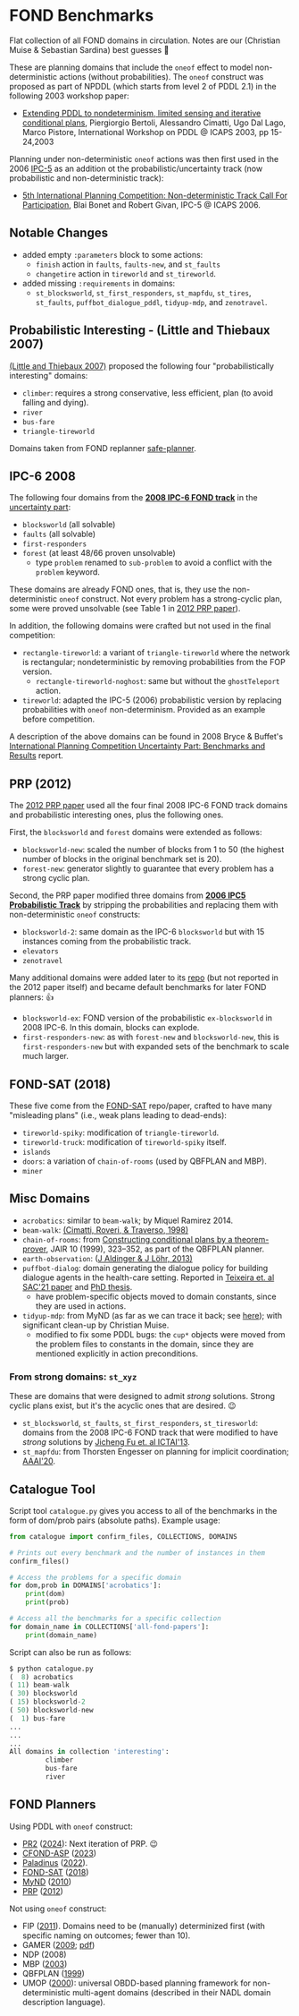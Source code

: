
# FOND Benchmarks

Flat collection of all FOND domains in circulation. Notes are our (Christian Muise & Sebastian Sardina) best guesses :hand_over_mouth:

These are planning domains that include the `oneof` effect to model non-deterministic actions (without probabilities). The `oneof` construct was proposed as part of NPDDL (which starts from level 2 of PDDL 2.1) in the following 2003 workshop paper:

* [Extending PDDL to nondeterminism, limited sensing and iterative conditional plans](http://users.cecs.anu.edu.au/~thiebaux/workshops/ICAPS03/proceedings/PDDL-ICAPS03.pdf), Piergiorgio Bertoli, Alessandro Cimatti, Ugo Dal Lago, Marco Pistore, International Workshop on PDDL @ ICAPS 2003, pp 15-24,2003

Planning under non-deterministic `oneof` actions was then first used in the 2006 [IPC-5](https://lpg.unibs.it/ipc-5/) as an addition ot the probabilistic/uncertainty track (now probabilistic and non-deterministic track):

* [5th International Planning Competition: Non-deterministic Track Call For Participation](https://ipc06.icaps-conference.org/probabilistic/docs/cf-ipc-prob.pdf), Blai Bonet and Robert Givan, IPC-5 @ ICAPS 2006.

## Notable Changes

- added empty `:parameters` block to some actions:
  - `finish` action in `faults`, `faults-new`, and `st_faults`
  - `changetire` action in `tireworld` and `st_tireworld`.
- added missing `:requirements` in domains:
  - `st_blocksworld`, `st_first_responders`, `st_mapfdu`, `st_tires`, `st_faults`, `puffbot_dialogue_pddl`, `tidyup-mdp`, and `zenotravel`.


## Probabilistic Interesting  - (Little and Thiebaux 2007)

[(Little and Thiebaux 2007)](https://users.cecs.anu.edu.au/~thiebaux/papers/icaps07wksp.pdf) proposed the following four "probabilistically interesting" domains:

- `climber`: requires a strong conservative, less efficient, plan (to avoid falling and dying).
- `river`
- `bus-fare`
- `triangle-tireworld`

Domains taken from FOND replanner [safe-planner](https://github.com/mokhtarivahid/safe-planner/tree/master/benchmarks/prob_interesting).

## IPC-6 2008

The following four domains from the [**2008 IPC-6 FOND track**](https://ipc08.icaps-conference.org/probabilistic/wiki/index.php/Results.html#Fully_Observable_Non-Deterministic_.28FOND.29_track) in the [uncertainty part](https://ipc08.icaps-conference.org/probabilistic/wiki/):

- `blocksworld` (all solvable)
- `faults` (all solvable)
- `first-responders`
- `forest` (at least 48/66 proven unsolvable)
  - type `problem` renamed to `sub-problem` to avoid a conflict with the `problem` keyword.

These domains are already FOND ones, that is, they use the non-deterministic `oneof` construct. Not every problem has a strong-cyclic plan, some were proved unsolvable (see Table 1 in [2012 PRP paper](https://cdn.aaai.org/ojs/13520/13520-40-17038-1-2-20201228.pdf)).


In addition, the following domains were crafted but not used in the final competition:

- `rectangle-tireworld`: a variant of `triangle-tireworld` where the network is rectangular; nondeterministic by removing probabilities from the FOP version.
  - `rectangle-tireworld-noghost`: same but without the `ghostTeleport`  action.
- `tireworld`: adapted the IPC-5 (2006) probabilistic version by replacing probabilities with `oneof` non-determinism. Provided as an example before competition.

A description of the above domains can be found in 2008 Bryce & Buffet's [International Planning Competition Uncertainty Part: Benchmarks and Results](https://ipc08.icaps-conference.org/probabilistic/wiki/images/0/03/Results.pdf) report.

## PRP (2012)

The [2012 PRP paper](https://cdn.aaai.org/ojs/13520/13520-40-17038-1-2-20201228.pdf) used all the four final 2008 IPC-6 FOND track domains and probabilistic interesting ones, plus the following ones.

First, the `blocksworld` and `forest` domains were extended as follows:

- `blocksworld-new`: scaled the number of blocks from 1 to 50 (the highest number of blocks in the original benchmark set is 20).
- `forest-new`: generator slightly to guarantee that every problem has a strong cyclic plan.

Second, the PRP paper modified three domains from [**2006 IPC5 Probabilistic Track**](https://ipc06.icaps-conference.org/probabilistic/) by stripping the probabilities and replacing them with non-deterministic `oneof` constructs:

- `blocksworld-2`: same domain as the IPC-6 `blocksworld` but with 15 instances coming from the probabilistic track.
- `elevators`
- `zenotravel`

Many additional domains were added later to its [repo](https://github.com/QuMuLab/planner-for-relevant-policies/tree/master/fond-benchmarks) (but not reported in the 2012 paper itself) and became default benchmarks for later FOND planners: 👍

- `blocksworld-ex`: FOND version of the probabilistic `ex-blocksworld` in 2008 IPC-6. In this domain, blocks can explode.
- `first-responders-new`: as with `forest-new` and `blocksworld-new`, this is `first-responders-new` but with expanded sets of the benchmark to scale much larger.

## FOND-SAT (2018)

These five come from the [FOND-SAT](https://github.com/tomsons22/FOND-SAT) repo/paper, crafted to have many "misleading plans" (i.e., weak plans leading to dead-ends):

- `tireworld-spiky`: modification of `triangle-tireworld`.
- `tireworld-truck`: modification of `tireworld-spiky` itself.
- `islands`
- `doors`: a variation of `chain-of-rooms` (used by QBFPLAN and MBP).
- `miner`


## Misc Domains

- `acrobatics`: similar to `beam-walk`; by Miquel Ramirez 2014.
- `beam-walk`: [(Cimatti, Roveri, & Traverso, 1998)](https://cdn.aaai.org/AAAI/1998/AAAI98-124.pdf)
- `chain-of-rooms`: from [Constructing conditional plans by a theorem-prover](https://jair.org/index.php/jair/article/view/10230/), JAIR 10 (1999), 323–352, as part of the QBFPLAN planner.
- `earth-observation`: ([J Aldinger & J Löhr, 2013)](https://gki.informatik.uni-freiburg.de/papers/aldinger-loehr-pcd2013.pdf)
- `puffbot-dialog`: domain generating the dialogue policy for building dialogue agents in the health-care setting. Reported in [Teixeira et. al SAC'21 paper](https://dl.acm.org/doi/10.1145/3412841.3441942) and [PhD thesis](https://iris.unitn.it/retrieve/handle/11572/361402/595412/phd_unitn_santos_teixeira_milene.pdf).
  - have problem-specific objects moved to domain constants, since they are used in actions.
- `tidyup-mdp`: from MyND (as far as we can trace it back; see [here](https://bitbucket.org/robertmattmueller/mynd/src/master/data/fond-pddl/tidyup-mdp/)); with significant clean-up by Christian Muise.
  - modified to fix some PDDL bugs: the `cup*` objects were moved from the problem files to constants in the domain, since they are mentioned explicitly in action preconditions.

### From strong domains: `st_xyz`

These are domains that were designed to admit _strong_ solutions. Strong cyclic plans exist, but it's the acyclic ones that are desired. 😉

- `st_blocksworld`, `st_faults`, `st_first_responders`, `st_tiresworld`: domains from the 2008 IPC-6 FOND track that were modified to have _strong_ solutions by [Jicheng Fu et. al ICTAI'13](https://ieeexplore.ieee.org/document/6735234).
- `st_mapfdu`: from Thorsten Engesser on planning for implicit coordination; [AAAI'20](https://doi.org/10.1609/aaai.v34i05.6204).

## Catalogue Tool

Script tool `catalogue.py` gives you access to all of the benchmarks in the form of dom/prob pairs (absolute paths). Example usage:

```python
from catalogue import confirm_files, COLLECTIONS, DOMAINS

# Prints out every benchmark and the number of instances in them
confirm_files()

# Access the problems for a specific domain
for dom,prob in DOMAINS['acrobatics']:
    print(dom)
    print(prob)

# Access all the benchmarks for a specific collection
for domain_name in COLLECTIONS['all-fond-papers']:
    print(domain_name)
```

Script can also be run as follows:

```python
$ python catalogue.py
(  8) acrobatics
( 11) beam-walk
( 30) blocksworld
( 15) blocksworld-2
( 50) blocksworld-new
(  1) bus-fare
...
...
...
All domains in collection 'interesting':
         climber
         bus-fare
         river
```

## FOND Planners

Using PDDL with `oneof` construct:

- [PR2](https://github.com/QuMuLab/pr2) ([2024](https://arxiv.org/pdf/2312.11675)): Next iteration of PRP. 😉
- [CFOND-ASP](https://github.com/ssardina-research/cfond-asp) ([2023](https://ojs.aaai.org/index.php/ICAPS/article/view/19789/19548))
- [Paladinus](https://github.com/ramonpereira/paladinus) ([2022](https://ojs.aaai.org/index.php/ICAPS/article/view/19789/19548)).
- [FOND-SAT](https://github.com/tomsons22/FOND-SAT) ([2018](https://arxiv.org/pdf/1806.09455))
- [MyND](https://github.com/JackyCSer/MyNDPlanner) ([2010](https://ojs.aaai.org/index.php/ICAPS/article/view/13408/))
- [PRP](https://github.com/QuMuLab/planner-for-relevant-policies) ([2012](https://cdn.aaai.org/ojs/13520/13520-40-17038-1-2-20201228.pdf))

Not using `oneof` construct:

- FIP ([2011](https://www.ijcai.org/Proceedings/11/Papers/326.pdf)). Domains need to be (manually) determinized first (with specific naming on outcomes; fewer than 10).
- GAMER ([2009](https://dl.acm.org/doi/10.5555/1814110.1814112); [pdf](https://link.springer.com/chapter/10.1007/978-3-642-04617-9_1))
- NDP (2008)
- MBP ([2003](https://www.sciencedirect.com/science/article/pii/S0004370202003740))
- QBFPLAN ([1999](https://jair.org/index.php/jair/article/view/10230/))
- UMOP ([2000](https://jair.org/index.php/jair/article/view/10265)): universal OBDD-based planning framework for non-deterministic multi-agent domains (described in their NADL domain description language).